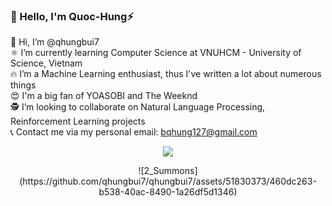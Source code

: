 ### 🚀 Hello, I'm Quoc-Hung⚡
🦄 Hi, I’m @qhungbui7 <br>
⚛️ I’m currently learning Computer Science at VNUHCM - University of Science, Vietnam <br>
🔥 I’m a Machine Learning enthusiast, thus I've written a lot about numerous things <br>
😍 I'm a big fan of YOASOBI and The Weeknd <br>
🕵️ I’m looking to collaborate on Natural Language Processing, Reinforcement Learning projects <br>
📞 Contact me via my personal email: bqhung127@gmail.com <br>

<p align="center">
  <img src="https://user-images.githubusercontent.com/51830373/149170928-cf844a4c-4cc4-4676-a0ba-2e3dc19bbb42.gif" />
</p> 

<p align="center">
![2_Summons](https://github.com/qhungbui7/qhungbui7/assets/51830373/460dc263-b538-40ac-8490-1a26df5d1346)
</p> 

<br>
<!---
qhungbui7/qhungbui7 is a ✨ special ✨ repository because its `README.md` (this file) appears on your GitHub profile.
You can click the Preview link to take a look at your changes.
--->

